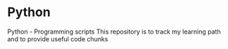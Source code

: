 # Python
Python - Programming scripts
This repository is to track my learning path and to provide useful code chunks
